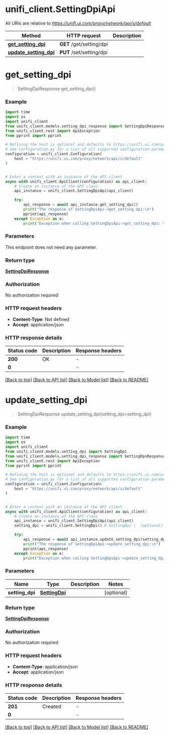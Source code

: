 # unifi_client.SettingDpiApi

All URIs are relative to *https://unifi.ui.com/proxy/network/api/s/default*

Method | HTTP request | Description
------------- | ------------- | -------------
[**get_setting_dpi**](SettingDpiApi.md#get_setting_dpi) | **GET** /get/setting/dpi | 
[**update_setting_dpi**](SettingDpiApi.md#update_setting_dpi) | **PUT** /set/setting/dpi | 


# **get_setting_dpi**
> SettingDpiResponse get_setting_dpi()



### Example


```python
import time
import os
import unifi_client
from unifi_client.models.setting_dpi_response import SettingDpiResponse
from unifi_client.rest import ApiException
from pprint import pprint

# Defining the host is optional and defaults to https://unifi.ui.com/proxy/network/api/s/default
# See configuration.py for a list of all supported configuration parameters.
configuration = unifi_client.Configuration(
    host = "https://unifi.ui.com/proxy/network/api/s/default"
)


# Enter a context with an instance of the API client
async with unifi_client.ApiClient(configuration) as api_client:
    # Create an instance of the API class
    api_instance = unifi_client.SettingDpiApi(api_client)

    try:
        api_response = await api_instance.get_setting_dpi()
        print("The response of SettingDpiApi->get_setting_dpi:\n")
        pprint(api_response)
    except Exception as e:
        print("Exception when calling SettingDpiApi->get_setting_dpi: %s\n" % e)
```



### Parameters

This endpoint does not need any parameter.

### Return type

[**SettingDpiResponse**](SettingDpiResponse.md)

### Authorization

No authorization required

### HTTP request headers

 - **Content-Type**: Not defined
 - **Accept**: application/json

### HTTP response details

| Status code | Description | Response headers |
|-------------|-------------|------------------|
**200** | OK |  -  |
**0** |  |  -  |

[[Back to top]](#) [[Back to API list]](../README.md#documentation-for-api-endpoints) [[Back to Model list]](../README.md#documentation-for-models) [[Back to README]](../README.md)

# **update_setting_dpi**
> SettingDpiResponse update_setting_dpi(setting_dpi=setting_dpi)



### Example


```python
import time
import os
import unifi_client
from unifi_client.models.setting_dpi import SettingDpi
from unifi_client.models.setting_dpi_response import SettingDpiResponse
from unifi_client.rest import ApiException
from pprint import pprint

# Defining the host is optional and defaults to https://unifi.ui.com/proxy/network/api/s/default
# See configuration.py for a list of all supported configuration parameters.
configuration = unifi_client.Configuration(
    host = "https://unifi.ui.com/proxy/network/api/s/default"
)


# Enter a context with an instance of the API client
async with unifi_client.ApiClient(configuration) as api_client:
    # Create an instance of the API class
    api_instance = unifi_client.SettingDpiApi(api_client)
    setting_dpi = unifi_client.SettingDpi() # SettingDpi |  (optional)

    try:
        api_response = await api_instance.update_setting_dpi(setting_dpi=setting_dpi)
        print("The response of SettingDpiApi->update_setting_dpi:\n")
        pprint(api_response)
    except Exception as e:
        print("Exception when calling SettingDpiApi->update_setting_dpi: %s\n" % e)
```



### Parameters


Name | Type | Description  | Notes
------------- | ------------- | ------------- | -------------
 **setting_dpi** | [**SettingDpi**](SettingDpi.md)|  | [optional] 

### Return type

[**SettingDpiResponse**](SettingDpiResponse.md)

### Authorization

No authorization required

### HTTP request headers

 - **Content-Type**: application/json
 - **Accept**: application/json

### HTTP response details

| Status code | Description | Response headers |
|-------------|-------------|------------------|
**201** | Created |  -  |
**0** |  |  -  |

[[Back to top]](#) [[Back to API list]](../README.md#documentation-for-api-endpoints) [[Back to Model list]](../README.md#documentation-for-models) [[Back to README]](../README.md)

